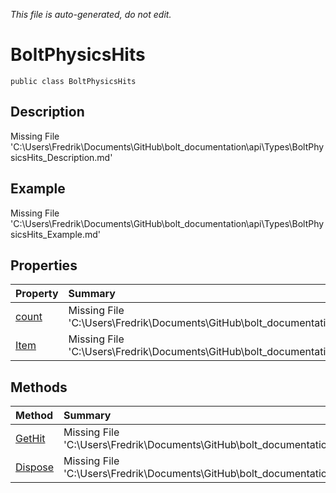 *This file is auto-generated, do not edit.*

# BoltPhysicsHits
`public class BoltPhysicsHits`
## Description
Missing File 'C:\Users\Fredrik\Documents\GitHub\bolt_documentation\api\Types\BoltPhysicsHits_Description.md'
## Example
Missing File 'C:\Users\Fredrik\Documents\GitHub\bolt_documentation\api\Types\BoltPhysicsHits_Example.md'
## Properties
| Property | Summary |
|:-----|:--------|
|[count](BoltPhysicsHits/P/count.md)|Missing File 'C:\Users\Fredrik\Documents\GitHub\bolt_documentation\api\Types\BoltPhysicsHits\P\count_Summary.md'|
|[Item](BoltPhysicsHits/P/Item.md)|Missing File 'C:\Users\Fredrik\Documents\GitHub\bolt_documentation\api\Types\BoltPhysicsHits\P\Item_Summary.md'|
## Methods
| Method | Summary |
|:-----|:--------|
|[GetHit](BoltPhysicsHits/M/GetHit.md)|Missing File 'C:\Users\Fredrik\Documents\GitHub\bolt_documentation\api\Types\BoltPhysicsHits\M\GetHit_Summary.md'|
|[Dispose](BoltPhysicsHits/M/Dispose.md)|Missing File 'C:\Users\Fredrik\Documents\GitHub\bolt_documentation\api\Types\BoltPhysicsHits\M\Dispose_Summary.md'|
